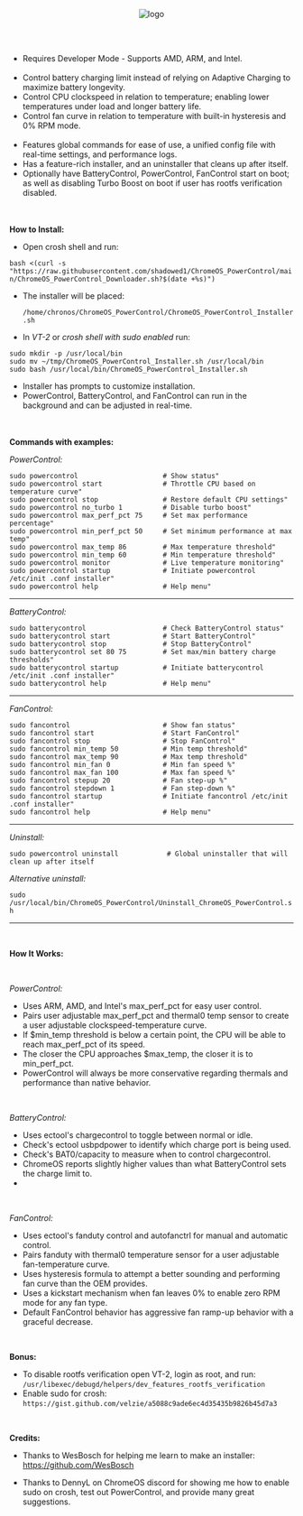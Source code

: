 


<p align="center">
  <img src="https://i.imgur.com/RbK8dR6.png" alt="logo" />
</p>  
<br> <br>

- Requires Developer Mode - Supports AMD, ARM, and Intel.
  <br> <br>
- Control battery charging limit instead of relying on Adaptive Charging to maximize battery longevity.
- Control CPU clockspeed in relation to temperature; enabling lower temperatures under load and longer battery life.
- Control fan curve in relation to temperature with built-in hysteresis and 0% RPM mode.
  <br> <br>
- Features global commands for ease of use, a unified config file with real-time settings, and performance logs.
- Has a feature-rich installer, and an uninstaller that cleans up after itself. 
- Optionally have BatteryControl, PowerControl, FanControl start on boot; as well as disabling Turbo Boost on boot if user has rootfs verification disabled.
<br> <br> <br>

__How to Install:__

- Open crosh shell and run: <br>

 `bash <(curl -s "https://raw.githubusercontent.com/shadowed1/ChromeOS_PowerControl/main/ChromeOS_PowerControl_Downloader.sh?$(date +%s)")`

- The installer will be placed: <br>

  `/home/chronos/ChromeOS_PowerControl/ChromeOS_PowerControl_Installer.sh`

- In *VT-2* or *crosh shell with sudo enabled* run:

 `sudo mkdir -p /usr/local/bin` <br>
 `sudo mv ~/tmp/ChromeOS_PowerControl_Installer.sh /usr/local/bin` <br>
 `sudo bash /usr/local/bin/ChromeOS_PowerControl_Installer.sh`

- Installer has prompts to customize installation.
- PowerControl, BatteryControl, and FanControl can run in the background and can be adjusted in real-time.
<br> <br> <br>

__Commands with examples:__

*PowerControl:*

`sudo powercontrol                     # Show status"`<br>
`sudo powercontrol start               # Throttle CPU based on temperature curve"`<br>
`sudo powercontrol stop                # Restore default CPU settings"`<br>
`sudo powercontrol no_turbo 1          # Disable turbo boost"`<br>
`sudo powercontrol max_perf_pct 75     # Set max performance percentage"`<br>
`sudo powercontrol min_perf_pct 50     # Set minimum performance at max temp"`<br>
`sudo powercontrol max_temp 86         # Max temperature threshold"`<br>
`sudo powercontrol min_temp 60         # Min temperature threshold"`<br>
`sudo powercontrol monitor             # Live temperature monitoring"`<br>
`sudo powercontrol startup             # Initiate powercontrol /etc/init .conf installer"`<br>
`sudo powercontrol help                # Help menu"`<br>
  
----------------------------------------------------------------------------------------------

*BatteryControl:*

`sudo batterycontrol                   # Check BatteryControl status"`<br>
`sudo batterycontrol start             # Start BatteryControl"`<br>
`sudo batterycontrol stop              # Stop BatteryControl"`<br>
`sudo batterycontrol set 80 75         # Set max/min battery charge thresholds"`<br>
`sudo batterycontrol startup           # Initiate batterycontrol /etc/init .conf installer"`<br>
`sudo batterycontrol help              # Help menu"`<br>

----------------------------------------------------------------------------------------------

*FanControl:*

`sudo fancontrol                       # Show fan status"`<br>
`sudo fancontrol start                 # Start FanControl"`<br>
`sudo fancontrol stop                  # Stop FanControl"`<br>
`sudo fancontrol min_temp 50           # Min temp threshold"`<br>
`sudo fancontrol max_temp 90           # Max temp threshold"`<br>
`sudo fancontrol min_fan 0             # Min fan speed %"`<br>
`sudo fancontrol max_fan 100           # Max fan speed %"`<br>
`sudo fancontrol stepup 20             # Fan step-up %"`<br>
`sudo fancontrol stepdown 1            # Fan step-down %"`<br>
`sudo fancontrol startup               # Initiate fancontrol /etc/init .conf installer"`<br>
`sudo fancontrol help                  # Help menu"`<br>

----------------------------------------------------------------------------------------------

*Uninstall:*

`sudo powercontrol uninstall            # Global uninstaller that will clean up after itself`

*Alternative uninstall:* <br>

 `sudo /usr/local/bin/ChromeOS_PowerControl/Uninstall_ChromeOS_PowerControl.sh`

 ----------------------------------------------------------------------------------------------
 
<br> 

__How It Works:__

<br>

*PowerControl:*

- Uses ARM, AMD, and Intel's max_perf_pct for easy user control.
- Pairs user adjustable max_perf_pct and thermal0 temp sensor to create a user adjustable clockspeed-temperature curve. 
- If $min_temp threshold is below a certain point, the CPU will be able to reach max_perf_pct of its speed.
- The closer the CPU approaches $max_temp, the closer it is to min_perf_pct.
- PowerControl will always be more conservative regarding thermals and performance than native behavior.

<br>

*BatteryControl:*

- Uses ectool's chargecontrol to toggle between normal or idle.
- Check's ectool usbpdpower to identify which charge port is being used. 
- Check's BAT0/capacity to measure when to control chargecontrol.
- ChromeOS reports slightly higher values than what BatteryControl sets the charge limit to.
- 

<br>

*FanControl:*

- Uses ectool's fanduty control and autofanctrl for manual and automatic control.
- Pairs fanduty with thermal0 temperature sensor for a user adjustable fan-temperature curve.
- Uses hysteresis formula to attempt a better sounding and performing fan curve than the OEM provides. 
- Uses a kickstart mechanism when fan leaves 0% to enable zero RPM mode for any fan type.
- Default FanControl behavior has aggressive fan ramp-up behavior with a graceful decrease. 

<br>

__Bonus:__
- To disable rootfs verification open VT-2, login as root, and run:
 `/usr/libexec/debugd/helpers/dev_features_rootfs_verification`
- Enable sudo for crosh: `https://gist.github.com/velzie/a5088c9ade6ec4d35435b9826b45d7a3`

<br>

__Credits:__

- Thanks to WesBosch for helping me learn to make an installer:
  https://github.com/WesBosch
  
- Thanks to DennyL on ChromeOS discord for showing me how to enable sudo on crosh, test out PowerControl, and provide many great suggestions. 

